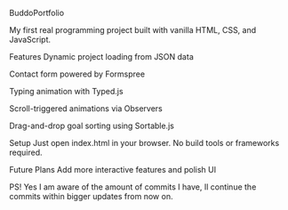 BuddoPortfolio

My first real programming project built with vanilla HTML, CSS, and JavaScript.

Features
Dynamic project loading from JSON data

Contact form powered by Formspree

Typing animation with Typed.js

Scroll-triggered animations via Observers

Drag-and-drop goal sorting using Sortable.js

Setup
Just open index.html in your browser. No build tools or frameworks required.

Future Plans
Add more interactive features and polish UI

PS! 
Yes I am aware of the amount of commits I have, Il continue the commits within bigger updates from now on.